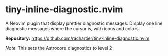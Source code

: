 # tiny-inline-diagnostic.nvim

A Neovim plugin that display prettier diagnostic messages. Display one line diagnostic messages where the cursor is, with icons and colors.

**Repository:** <https://github.com/rachartier/tiny-inline-diagnostic.nvim>

_Note_: This sets the Astrocore diagnostics to level 2
